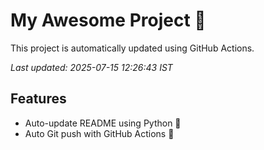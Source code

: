 # My Awesome Project 🚀

This project is automatically updated using GitHub Actions.

_Last updated: 2025-07-15 12:26:43 IST_

## Features
- Auto-update README using Python 🐍
- Auto Git push with GitHub Actions 🤖

